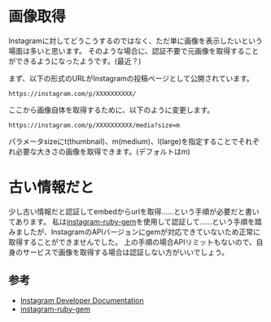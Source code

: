 # 画像取得
Instagramに対してどうこうするのではなく、ただ単に画像を表示したいという場面は多いと思います。
そのような場合に、認証不要で元画像を取得することができるようになったようです。(最近？)


まず、以下の形式のURLがInstagramの投稿ページとして公開されています。

```
https://instagram.com/p/XXXXXXXXXX/
```

ここから画像自体を取得するために、以下のように変更します。

```
https://instagram.com/p/XXXXXXXXXX/media?size=m
```

パラメータsizeにt(thumbnail)、m(medium)、l(large)を指定することでそれぞれ必要な大きさの画像を取得できます。(デフォルトはm)

# 古い情報だと
少し古い情報だと認証してembedからurlを取得……という手順が必要だと書いてあります。
私は[instagram-ruby-gem][link-2]を使用して認証して……という手順を踏みましたが、InstagramのAPIバージョンにgemが対応できていないため正常に取得することができませんでした。
上の手順の場合APIリミットもないので、自身のサービスで画像を取得する場合は認証しない方がいいでしょう。

## 参考
- [Instagram Developer Documentation][link-1]
- [instagram-ruby-gem][link-2]


[link-1]:https://instagram.com/developer/embedding/
[link-2]:https://github.com/Instagram/instagram-ruby-gem
